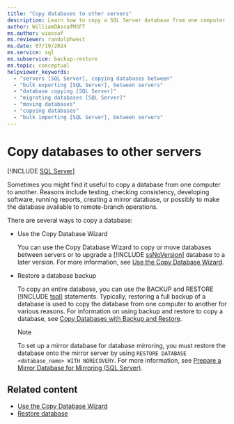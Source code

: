 ```yaml
---
title: "Copy databases to other servers"
description: Learn how to copy a SQL Server database from one computer to another for testing, to make it available to remote-branch operations, or for other reasons.
author: WilliamDAssafMSFT
ms.author: wiassaf
ms.reviewer: randolphwest
ms.date: 07/19/2024
ms.service: sql
ms.subservice: backup-restore
ms.topic: conceptual
helpviewer_keywords:
  - "servers [SQL Server], copying databases between"
  - "bulk exporting [SQL Server], between servers"
  - "database copying [SQL Server]"
  - "migrating databases [SQL Server]"
  - "moving databases"
  - "copying databases"
  - "bulk importing [SQL Server], between servers"
---
```

# Copy databases to other servers

[!INCLUDE [SQL Server](../../includes/applies-to-version/sqlserver.md)]

Sometimes you might find it useful to copy a database from one computer to another. Reasons include testing, checking consistency, developing software, running reports, creating a mirror database, or possibly to make the database available to remote-branch operations.

There are several ways to copy a database:

- Use the Copy Database Wizard

  You can use the Copy Database Wizard to copy or move databases between servers or to upgrade a [!INCLUDE [ssNoVersion](../../includes/ssnoversion-md.md)] database to a later version. For more information, see [Use the Copy Database Wizard](use-the-copy-database-wizard.md).

- Restore a database backup

  To copy an entire database, you can use the BACKUP and RESTORE [!INCLUDE [tsql](../../includes/tsql-md.md)] statements. Typically, restoring a full backup of a database is used to copy the database from one computer to another for various reasons. For information on using backup and restore to copy a database, see [Copy Databases with Backup and Restore](copy-databases-with-backup-and-restore.md).

  > [!NOTE]  
  > To set up a mirror database for database mirroring, you must restore the database onto the mirror server by using `RESTORE DATABASE <database_name> WITH NORECOVERY`. For more information, see [Prepare a Mirror Database for Mirroring (SQL Server)](../../database-engine/database-mirroring/prepare-a-mirror-database-for-mirroring-sql-server.md).

## Related content

- [Use the Copy Database Wizard](use-the-copy-database-wizard.md)
- [Restore database](../backup-restore/restore-database-general-page.md)